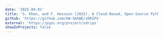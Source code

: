 ```yaml
---
date: '2025-04-01'
title: 'S. Khan, and F. Hossain (2025). A Cloud-Based, Open-Source Python Package for Satellite-Informed Surface Water Irrigation Optimization, <i>Digital Water (In Review)</i>'
github: 'https://github.com/UW-SASWE/sDRIPS'
external: 'https://pypi.org/project/sdrips'
showInProjects: false
---
```

